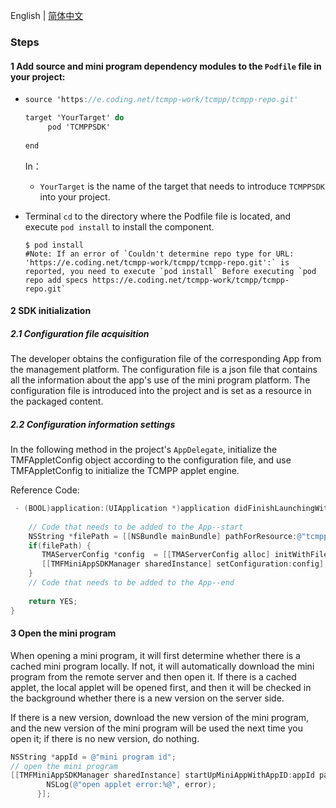English | [简体中文](./README_ZH.md)

### Steps

#### 1 Add source and mini program dependency modules to the `Podfile` file in your project:

- ```objective-c
  source 'https://e.coding.net/tcmpp-work/tcmpp/tcmpp-repo.git'
  
  target 'YourTarget' do
       pod 'TCMPPSDK'
      
  end
  ```

  In：

  - `YourTarget` is the name of the target that needs to introduce `TCMPPSDK` into your project.

- Terminal `cd` to the directory where the Podfile file is located, and execute `pod install` to install the component.

  ```shell
  $ pod install
  #Note: If an error of `Couldn't determine repo type for URL: 'https://e.coding.net/tcmpp-work/tcmpp/tcmpp-repo.git':` is reported, you need to execute `pod install` Before executing `pod repo add specs https://e.coding.net/tcmpp-work/tcmpp/tcmpp-repo.git`
  
  ```

#### 2 SDK initialization

##### 2.1 Configuration file acquisition

The developer obtains the configuration file of the corresponding App from the management platform. The configuration file is a json file that contains all the information about the app's use of the mini program platform. The configuration file is introduced into the project and is set as a resource in the packaged content.

##### 2.2 Configuration information settings

In the following method in the project's `AppDelegate`, initialize the TMFAppletConfig object according to the configuration file, and use TMFAppletConfig to initialize the TCMPP applet engine.

Reference Code:

```objective-c
 - (BOOL)application:(UIApplication *)application didFinishLaunchingWithOptions:(NSDictionary *)launchOptions {
	
	// Code that needs to be added to the App--start
    NSString *filePath = [[NSBundle mainBundle] pathForResource:@"tcmpp-ios-configurations" ofType:@"json"];
    if(filePath) {
       TMAServerConfig *config  = [[TMAServerConfig alloc] initWithFile:filePath];
       [[TMFMiniAppSDKManager sharedInstance] setConfiguration:config];
    }    
    // Code that needs to be added to the App--end
    
    return YES;
}    

```



#### 3 Open the mini program

When opening a mini program, it will first determine whether there is a cached mini program locally. If not, it will automatically download the mini program from the remote server and then open it. If there is a cached applet, the local applet will be opened first, and then it will be checked in the background whether there is a new version on the server side.

If there is a new version, download the new version of the mini program, and the new version of the mini program will be used the next time you open it; if there is no new version, do nothing.

```objective-c
NSString *appId = @"mini program id";
// open the mini program   
[[TMFMiniAppSDKManager sharedInstance] startUpMiniAppWithAppID:appId parentVC:self completion:^(NSError *_Nullable error) {
 		NSLog(@"open applet error:%@", error);
      }];
```

